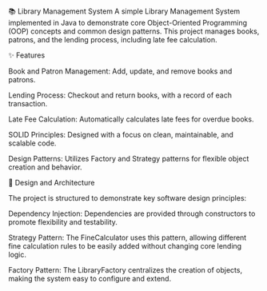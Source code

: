 📚 Library Management System
A simple Library Management System implemented in Java to demonstrate core Object-Oriented Programming (OOP) concepts and common design patterns. 
This project manages books, patrons, and the lending process, including late fee calculation.

✨ Features

Book and Patron Management: Add, update, and remove books and patrons.

Lending Process: Checkout and return books, with a record of each transaction.

Late Fee Calculation: Automatically calculates late fees for overdue books.

SOLID Principles: Designed with a focus on clean, maintainable, and scalable code.

Design Patterns: Utilizes Factory and Strategy patterns for flexible object creation and behavior.


🧩 Design and Architecture

The project is structured to demonstrate key software design principles:

Dependency Injection: Dependencies are provided through constructors to promote flexibility and testability.

Strategy Pattern: The FineCalculator uses this pattern, allowing different fine calculation rules to be easily added without changing core lending logic.

Factory Pattern: The LibraryFactory centralizes the creation of objects, making the system easy to configure and extend.

